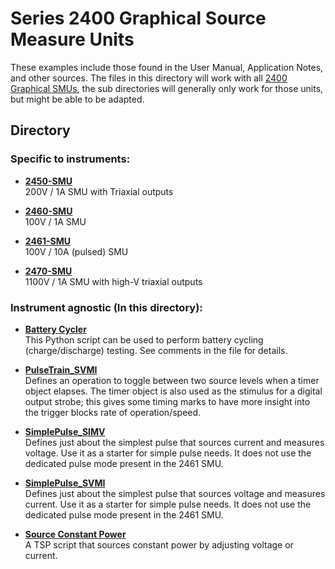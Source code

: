 # Series 2400 Graphical Source Measure Units

These examples include those found in the User Manual, Application Notes, and other sources. The files in this directory will work with all [2400 Graphical SMUs](https://www.tek.com/en/products/keithley/source-measure-units/2400-graphical-series-sourcemeter), the sub directories will generally only work for those units, but might be able to be adapted. 

## Directory

### Specific to instruments:
[comment]: **[2450-SMU](./directory)**  

* **[2450-SMU](./2450-SMU/)**  
200V / 1A SMU with Triaxial outputs

* **[2460-SMU](./2460-SMU/)**  
100V / 1A SMU

* **[2461-SMU](./2461-SMU/)**  
100V / 10A (pulsed) SMU

* **[2470-SMU](./2470-SMU/)**  
1100V / 1A SMU with high-V triaxial outputs

### Instrument agnostic (In this directory):

* **[Battery Cycler](./smu_battery_cycle_solution.py)**  
This Python script can be used to perform battery cycling (charge/discharge) testing. See comments in the file for details. 

* **[PulseTrain_SVMI](./PulseTrain_SVMI.tsp)**  
Defines an operation to toggle between two source levels when a timer object elapses. The timer object is also used as the stimulus for a digital output strobe; this gives some timing marks to have more insight into the trigger blocks rate of operation/speed.

* **[SimplePulse_SIMV](./SimplePulse_SIMV.tsp)**  
Defines just about the simplest pulse that sources current and measures voltage. Use it as a starter for simple pulse needs. It does not use the dedicated pulse mode present in the 2461 SMU.

* **[SimplePulse_SVMI](./SimplePulse_SVMI.tsp)**  
Defines just about the simplest pulse that sources voltage and measures current. Use it as a starter for simple pulse needs. It does not use the dedicated pulse mode present in the 2461 SMU.

* **[Source Constant Power](./SourceConstantPower24xx.tsp)**  
A TSP script that sources constant power by adjusting voltage or current.
